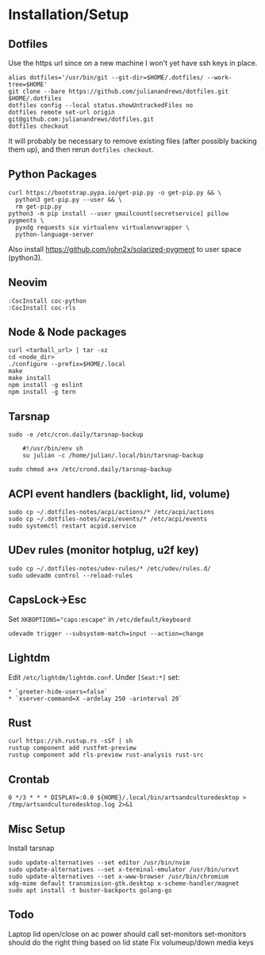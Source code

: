 Installation/Setup
==================

Dotfiles
--------

Use the https url since on a new machine I won't yet have ssh keys in place.

    alias dotfiles='/usr/bin/git --git-dir=$HOME/.dotfiles/ --work-tree=$HOME'
    git clone --bare https://github.com/julianandrews/dotfiles.git $HOME/.dotfiles
    dotfiles config --local status.showUntrackedFiles no
    dotfiles remote set-url origin git@github.com:julianandrews/dotfiles.git
    dotfiles checkout

It will probably be necessary to remove existing files (after possibly backing
them up), and then rerun `dotfiles checkout`.

Python Packages
---------------

    curl https://bootstrap.pypa.io/get-pip.py -o get-pip.py && \
      python3 get-pip.py --user && \
      rm get-pip.py
    python3 -m pip install --user gmailcount[secretservice] pillow pygments \
      pyxdg requests six virtualenv virtualenvwrapper \
      python-language-server

Also install https://github.com/john2x/solarized-pygment to user space (python3).

Neovim
------
    :CocInstall coc-python
    :CocInstall coc-rls

Node & Node packages
--------------------

    curl <tarball_url> | tar -xz
    cd <node_dir>
    ./configure --prefix=$HOME/.local
    make
    make install
    npm install -g eslint
    npm install -g tern

Tarsnap
-------

    sudo -e /etc/cron.daily/tarsnap-backup

        #!/usr/bin/env sh
        su julian -c /home/julian/.local/bin/tarsnap-backup

    sudo chmod a+x /etc/crond.daily/tarsnap-backup

ACPI event handlers (backlight, lid, volume)
--------------------------------------------

    sudo cp ~/.dotfiles-notes/acpi/actions/* /etc/acpi/actions
    sudo cp ~/.dotfiles-notes/acpi/events/* /etc/acpi/events
    sudo systemctl restart acpid.service

UDev rules (monitor hotplug, u2f key)
-------------------------------------

    sudo cp ~/.dotfiles-notes/udev-rules/* /etc/udev/rules.d/
    sudo udevadm control --reload-rules

CapsLock->Esc
-------------

Set `XKBOPTIONS="caps:escape"` in `/etc/default/keyboard`

    udevadm trigger --subsystem-match=input --action=change

Lightdm
-------

Edit `/etc/lightdm/lightdm.conf`. Under `[Seat:*]` set:

    * `greeter-hide-users=false`
    * `xserver-command=X -ardelay 250 -arinterval 20`

Rust
----
    curl https://sh.rustup.rs -sSf | sh
    rustup component add rustfmt-preview
    rustup component add rls-preview rust-analysis rust-src

Crontab
-------

`0 */3 * * * DISPLAY=:0.0 ${HOME}/.local/bin/artsandculturedesktop > /tmp/artsandculturedesktop.log 2>&1`

Misc Setup
----------
Install tarsnap

    sudo update-alternatives --set editor /usr/bin/nvim
    sudo update-alternatives --set x-terminal-emulator /usr/bin/urxvt
    sudo update-alternatives --set x-www-browser /usr/bin/chromium
    xdg-mime default transmission-gtk.desktop x-scheme-handler/magnet
    sudo apt install -t buster-backports golang-go

Todo
----
Laptop lid open/close on ac power
    should call set-monitors
    set-monitors should do the right thing based on lid state
Fix volumeup/down media keys
